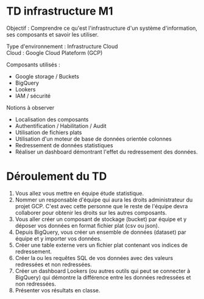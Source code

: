 # TD infrastructure M1

Objectif : Comprendre ce qu'est l'infrastructure d'un système d'information, ses composants et savoir les utiliser.

Type d'environnement : Infrastructure Cloud  
Cloud : Google Cloud Plateform (GCP)  

Composants utilisés :  
- Google storage / Buckets
- BigQuery
- Lookers
- IAM / sécurité

Notions à observer 
- Localisation des composants
- Authentification / Habilitation / Audit
- Utilisation de fichiers plats
- Utilisation d'un moteur de base de données orientée colonnes
- Redressement de données statistiques
- Réaliser un dashboard démontrant l'effet du redressement des données.

# Déroulement du TD

1. Vous allez vous mettre en équipe étude statistique.
2. Nommer un responsable d'équipe qui aura les droits administrateur du projet GCP. C'est avec cette personne que le reste de l'équipe devra collaborer pour obtenir les droits sur les autres composants.
3. Vous aller créer un composant de stockage (bucket) par équipe et y déposer vos données en format fichier plat (csv ou json).
4. Depuis BigQuery, vous créer un ensemble de données (dataset) par équipe et y importer vos données.
5. Créer une table externe vers un fichier plat contenant vos indices de redressement.
6. Créer la ou les requêtes SQL de vos données avec des valeurs redressées et non redressées.
7. Créer un dashboard Lookers (ou autres outils qui peut se connecter à BigQuery) qui démontre la différence entre les données redressées et non redressées.
8. Présenter vos résultats en classe.
